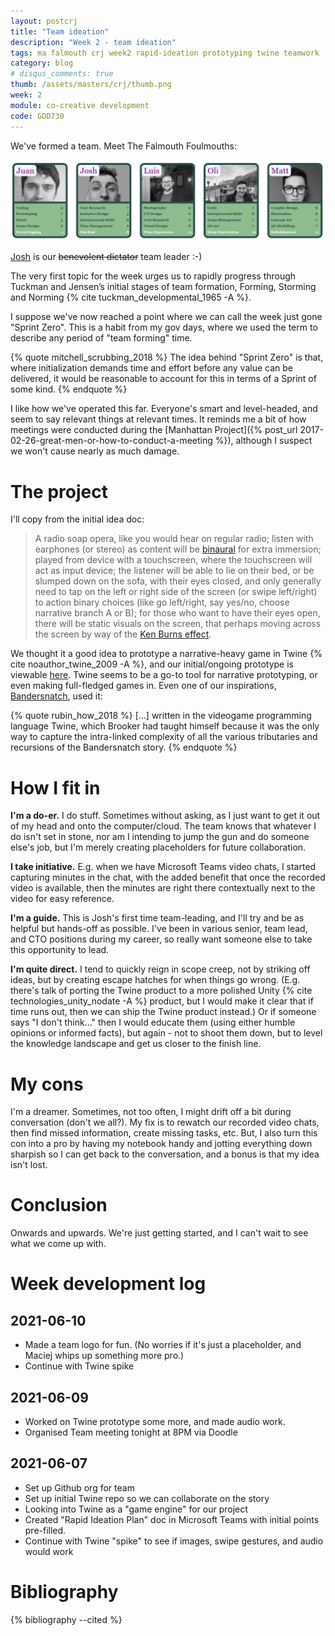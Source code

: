```yaml
---
layout: postcrj
title: "Team ideation"
description: "Week 2 - team ideation"
tags: ma falmouth crj week2 rapid-ideation prototyping twine teamwork
category: blog
# disqus_comments: true
thumb: /assets/masters/crj/thumb.png
week: 2
module: co-creative development
code: GDD730
---
```


We've formed a team. Meet The Falmouth Foulmouths:

[![the Falmouth Foulmouths](/assets/posts/2021-06-09-week-2--rapid-ideation-kicks-off/falmouth-foulmouths.png)](https://github.com/The-Falmouth-Foulmouths/top-trumps)

[Josh](https://skoobin.design/) is our ~~benevolent dictator~~ team leader :-)

The very first topic for the week urges us to rapidly progress through Tuckman and Jensen’s initial stages of team formation, Forming, Storming and Norming {% cite tuckman_developmental_1965 -A %}.

I suppose we've now reached a point where we can call the week just gone "Sprint Zero". This is a habit from my gov days, where we used the term to describe any period of "team forming" time.

{% quote mitchell_scrubbing_2018 %}
The idea behind "Sprint Zero" is that, where initialization demands time and effort before any value can be delivered, it would be reasonable to account for this in terms of a Sprint of some kind.
{% endquote %}

I like how we've operated this far. Everyone's smart and level-headed, and seem to say relevant things at relevant times. It reminds me a bit of how meetings were conducted during the [Manhattan Project]({% post_url 2017-02-26-great-men-or-how-to-conduct-a-meeting %}), although I suspect we won't cause nearly as much damage.

# The project

I'll copy from the initial idea doc:

> A radio soap opera, like you would hear on regular radio; listen with earphones (or stereo) as content will be [binaural](https://en.wikipedia.org/wiki/Binaural_recording) for extra immersion; played from device with a touchscreen, where the touchscreen will act as input device; the listener will be able to lie on their bed, or be slumped down on the sofa, with their eyes closed, and only generally need to tap on the left or right side of the screen (or swipe left/right) to action binary choices (like go left/right, say yes/no, choose narrative branch A or B); for those who want to have their eyes open, there will be static visuals on the screen, that perhaps moving across the screen by way of the [Ken Burns effect](https://en.wikipedia.org/wiki/Ken_Burns_effect). 

We thought it a good idea to prototype a narrative-heavy game in Twine {% cite noauthor_twine_2009 -A %}, and our initial/ongoing prototype is viewable [here](https://the-falmouth-foulmouths.github.io/twine/). Twine seems to be a go-to tool for narrative prototyping, or even making full-fledged games in. Even one of our inspirations, [Bandersnatch](https://www.netflix.com/title/80988062), used it:

{% quote rubin_how_2018 %}
[...] written in the videogame programming language Twine, which Brooker had taught himself because it was the only way to capture the intra-linked complexity of all the various tributaries and recursions of the Bandersnatch story.
{% endquote %}

# How I fit in

**I'm a do-er.** I do stuff. Sometimes without asking, as I just want to get it out of my head and onto the computer/cloud. The team knows that whatever I do isn't set in stone, nor am I intending to jump the gun and do someone else's job, but I'm merely creating placeholders for future collaboration.

**I take initiative.** E.g. when we have Microsoft Teams video chats, I started capturing minutes in the chat, with the added benefit that once the recorded video is available, then the minutes are right there contextually next to the video for easy reference.

**I'm a guide.** This is Josh's first time team-leading, and I'll try and be as helpful but hands-off as possible. I've been in various senior, team lead, and CTO positions during my career, so really want someone else to take this opportunity to lead.

**I'm quite direct.** I tend to quickly reign in scope creep, not by striking off ideas, but by creating escape hatches for when things go wrong. (E.g. there's talk of porting the Twine product to a more polished Unity {% cite technologies_unity_nodate -A %} product, but I would make it clear that if time runs out, then we can ship the Twine product instead.) Or if someone says "I don't think..." then I would educate them (using either humble opinions or informed facts), but again - not to shoot them down, but to level the knowledge landscape and get us closer to the finish line.

# My cons

I'm a dreamer. Sometimes, not too often, I might drift off a bit during conversation (don't we all?). My fix is to rewatch our recorded video chats, then find missed information, create missing tasks, etc. But, I also turn this con into a pro by having my notebook handy and jotting everything down sharpish so I can get back to the conversation, and a bonus is that my idea isn't lost.

# Conclusion

Onwards and upwards. We're just getting started, and I can't wait to see what we come up with.

# Week development log

## 2021-06-10

- Made a team logo for fun. (No worries if it's just a placeholder, and Maciej whips up something more pro.)
- Continue with Twine spike

## 2021-06-09

- Worked on Twine prototype some more, and made audio work.
- Organised Team meeting tonight at 8PM via Doodle

## 2021-06-07

- Set up Github org for team
- Set up initial Twine repo so we can collaborate on the story
- Looking into Twine as a "game engine" for our project
- Created "Rapid Ideation Plan" doc in Microsoft Teams with initial points pre-filled.
- Continue with Twine "spike" to see if images, swipe gestures, and audio would work


# Bibliography

{% bibliography --cited %}

